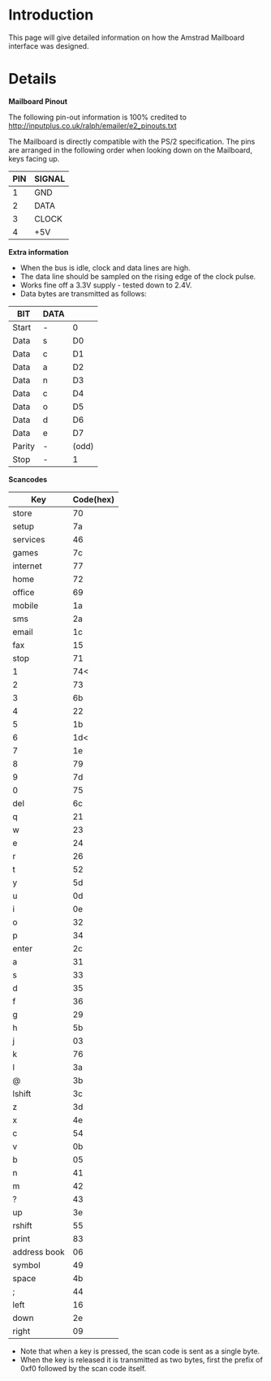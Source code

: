 # Introduction #

This page will give detailed information on how the Amstrad Mailboard interface was designed.

# Details #

**Mailboard Pinout**

The following pin-out information is 100% credited to http://inputplus.co.uk/ralph/emailer/e2_pinouts.txt

The Mailboard is directly compatible with the PS/2 specification. The pins are arranged in the following order when looking down on the Mailboard, keys facing up.

|PIN|SIGNAL|
|:--|:-----|
|1  |GND   |
|2  |DATA  |
|3  |CLOCK |
|4  |+5V   |

**Extra information**

- When the bus is idle, clock and data lines are high.<br>
- The data line should be sampled on the rising edge of the clock pulse.<br>
- Works fine off a 3.3V supply - tested down to 2.4V.<br>
- Data bytes are transmitted as follows:<br>

<table><thead><th>BIT</th><th>DATA</th><th> </th></thead><tbody>
<tr><td>Start</td><td>-   </td><td>0</td></tr>
<tr><td>Data</td><td>s   </td><td>D0</td></tr>
<tr><td>Data</td><td>c   </td><td>D1</td></tr>
<tr><td>Data</td><td>a   </td><td>D2</td></tr>
<tr><td>Data</td><td>n   </td><td>D3</td></tr>
<tr><td>Data</td><td>c   </td><td>D4</td></tr>
<tr><td>Data</td><td>o   </td><td>D5</td></tr>
<tr><td>Data</td><td>d   </td><td>D6</td></tr>
<tr><td>Data</td><td>e   </td><td>D7</td></tr>
<tr><td>Parity</td><td>-   </td><td>(odd)</td></tr>
<tr><td>Stop</td><td>-   </td><td>1</td></tr></tbody></table>

<b>Scancodes</b>

<table><thead><th>Key</th><th>Code(hex)</th></thead><tbody>
<tr><td>store</td><td>70       </td></tr>
<tr><td>setup</td><td>7a       </td></tr>
<tr><td>services</td><td>46       </td></tr>
<tr><td>games</td><td>7c       </td></tr>
<tr><td>internet</td><td>77       </td></tr>
<tr><td>home</td><td>72       </td></tr>
<tr><td>office</td><td>69       </td></tr>
<tr><td>mobile</td><td>1a       </td></tr>
<tr><td>sms</td><td>2a       </td></tr>
<tr><td>email</td><td>1c       </td></tr>
<tr><td>fax</td><td>15       </td></tr>
<tr><td>stop</td><td>71       </td></tr>
<tr><td>1  </td><td>74<      </td></tr>
<tr><td>2  </td><td>73       </td></tr>
<tr><td>3  </td><td>6b       </td></tr>
<tr><td>4  </td><td>22       </td></tr>
<tr><td>5  </td><td>1b       </td></tr>
<tr><td>6  </td><td>1d<      </td></tr>
<tr><td>7  </td><td>1e       </td></tr>
<tr><td>8  </td><td>79       </td></tr>
<tr><td>9  </td><td>7d       </td></tr>
<tr><td>0  </td><td>75       </td></tr>
<tr><td>del</td><td>6c       </td></tr>
<tr><td>q  </td><td>21       </td></tr>
<tr><td>w  </td><td>23       </td></tr>
<tr><td>e  </td><td>24       </td></tr>
<tr><td>r  </td><td>26       </td></tr>
<tr><td>t  </td><td>52       </td></tr>
<tr><td>y  </td><td>5d       </td></tr>
<tr><td>u  </td><td>0d       </td></tr>
<tr><td>i  </td><td>0e       </td></tr>
<tr><td>o  </td><td>32       </td></tr>
<tr><td>p  </td><td>34       </td></tr>
<tr><td>enter</td><td>2c       </td></tr>
<tr><td>a  </td><td>31       </td></tr>
<tr><td>s  </td><td>33       </td></tr>
<tr><td>d  </td><td>35       </td></tr>
<tr><td>f  </td><td>36       </td></tr>
<tr><td>g  </td><td>29       </td></tr>
<tr><td>h  </td><td>5b       </td></tr>
<tr><td>j  </td><td>03       </td></tr>
<tr><td>k  </td><td>76       </td></tr>
<tr><td>l  </td><td>3a       </td></tr>
<tr><td>@  </td><td>3b       </td></tr>
<tr><td>lshift</td><td>3c       </td></tr>
<tr><td>z  </td><td>3d       </td></tr>
<tr><td>x  </td><td>4e       </td></tr>
<tr><td>c  </td><td>54       </td></tr>
<tr><td>v  </td><td>0b       </td></tr>
<tr><td>b  </td><td>05       </td></tr>
<tr><td>n  </td><td>41       </td></tr>
<tr><td>m  </td><td>42       </td></tr>
<tr><td>?  </td><td>43       </td></tr>
<tr><td>up </td><td>3e       </td></tr>
<tr><td>rshift</td><td>55       </td></tr>
<tr><td>print	</td><td>83       </td></tr>
<tr><td>address book</td><td>06       </td></tr>
<tr><td>symbol</td><td>49       </td></tr>
<tr><td>space</td><td>4b       </td></tr>
<tr><td>;  </td><td>44       </td></tr>
<tr><td>left</td><td>16       </td></tr>
<tr><td>down</td><td>2e       </td></tr>
<tr><td>right</td><td>09       </td></tr></tbody></table>

- Note that when a key is pressed, the scan code is sent as a single byte. <br>
- When the key is released it is transmitted as two bytes, first the prefix of 0xf0 followed by the scan code itself.